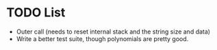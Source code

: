 # TODO List

- Outer call (needs to reset internal stack and the string size and data)
- Write a better test suite, though polynomials are pretty good.

